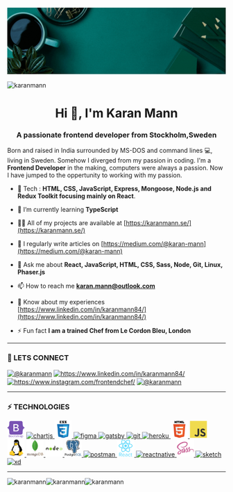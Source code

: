 ![Fun IMage](./images/myGif.gif)
<p align="left"> <img src="https://komarev.com/ghpvc/?username=karanmann&label=Profile%20views&color=0e75b6&style=flat" alt="karanmann" /> </p>

### <h1 align="center">Hi 👋, I'm Karan Mann</h1>
<h3 align="center">A passionate frontend developer from Stockholm,Sweden</h3>


Born and raised in India surrounded by MS-DOS and command lines 💻, living in Sweden. Somehow I diverged from my passion in coding. I'm a __Frontend Developer__ in the making, computers were always a passion. Now I have jumped to the oppertunity to working with my passion.	


 
 - 🔭 Tech : __HTML, CSS, JavaScript, Express, Mongoose, Node.js and Redux Toolkit focusing mainly on React__.	

- 🌱 I’m currently learning **TypeScript**

- 👨‍💻 All of my projects are available at [https://karanmann.se/](https://karanmann.se/)

- 📝 I regularly write articles on [https://medium.com/@karan-mann](https://medium.com/@karan-mann)

- 💬 Ask me about **React, JavaScript, HTML, CSS, Sass, Node, Git, Linux, Phaser.js**

- 📫 How to reach me **karan.mann@outlook.com**

- 📄 Know about my experiences [https://www.linkedin.com/in/karanmann84/](https://www.linkedin.com/in/karanmann84/)

- ⚡ Fun fact **I am a trained Chef from Le Cordon Bleu, London**


<hr>

 ###  🫶 LETS CONNECT
<p align="left">
<a href="https://codepen.io/@karanmann" target="blank"><img align="center" src="https://raw.githubusercontent.com/rahuldkjain/github-profile-readme-generator/master/src/images/icons/Social/codepen.svg" alt="@karanmann" height="30" width="40" /></a>
<a href="https://linkedin.com/in/https://www.linkedin.com/in/karanmann84/" target="blank"><img align="center" src="https://raw.githubusercontent.com/rahuldkjain/github-profile-readme-generator/master/src/images/icons/Social/linked-in-alt.svg" alt="https://www.linkedin.com/in/karanmann84/" height="30" width="40" /></a>
<a href="https://instagram.com/https://www.instagram.com/frontendchef/" target="blank"><img align="center" src="https://raw.githubusercontent.com/rahuldkjain/github-profile-readme-generator/master/src/images/icons/Social/instagram.svg" alt="https://www.instagram.com/frontendchef/" height="30" width="40" /></a>
<a href="https://medium.com/@karanmann" target="blank"><img align="center" src="https://raw.githubusercontent.com/rahuldkjain/github-profile-readme-generator/master/src/images/icons/Social/medium.svg" alt="@karanmann" height="30" width="40" /></a>
</p>
 
<hr>

 ### ⚡ TECHNOLOGIES
<p align="left'> <a href='https://getbootstrap.com" target="_blank" rel="noreferrer"> <img src="https://raw.githubusercontent.com/devicons/devicon/master/icons/bootstrap/bootstrap-plain-wordmark.svg" alt="bootstrap" width="40" height="40"/> </a><a href="https://www.chartjs.org" target="_blank" rel="noreferrer"> <img src="https://www.chartjs.org/media/logo-title.svg" alt="chartjs" width="40" height="40"/> </a> <a href="https://www.w3schools.com/css/" target="_blank" rel="noreferrer"> <img src="https://raw.githubusercontent.com/devicons/devicon/master/icons/css3/css3-original-wordmark.svg" alt="css3" width="40" height="40"/> </a><a href="https://www.figma.com/" target="_blank" rel="noreferrer"> <img src="https://www.vectorlogo.zone/logos/figma/figma-icon.svg" alt="figma" width="40" height="40"/> </a> <a href="https://www.gatsbyjs.com/" target="_blank" rel="noreferrer"> <img src="https://www.vectorlogo.zone/logos/gatsbyjs/gatsbyjs-icon.svg" alt="gatsby" width="40" height="40"/> </a> <a href="https://git-scm.com/" target="_blank" rel="noreferrer"> <img src="https://www.vectorlogo.zone/logos/git-scm/git-scm-icon.svg" alt="git" width="40" height="40"/> </a> <a href="https://heroku.com" target="_blank" rel="noreferrer"> <img src="https://www.vectorlogo.zone/logos/heroku/heroku-icon.svg" alt="heroku" width="40" height="40"/> </a> <a href="https://www.w3.org/html/" target="_blank" rel="noreferrer"> <img src="https://raw.githubusercontent.com/devicons/devicon/master/icons/html5/html5-original-wordmark.svg" alt="html5" width="40" height="40"/> </a> <a href="https://developer.mozilla.org/en-US/docs/Web/JavaScript" target="_blank" rel="noreferrer"> <img src="https://raw.githubusercontent.com/devicons/devicon/master/icons/javascript/javascript-original.svg" alt="javascript" width="40" height="40"/> </a> <a href="https://www.linux.org/" target="_blank" rel="noreferrer"> <img src="https://raw.githubusercontent.com/devicons/devicon/master/icons/linux/linux-original.svg" alt="linux" width="40" height="40"/> </a> <a href="https://www.mongodb.com/" target="_blank" rel="noreferrer"> <img src="https://raw.githubusercontent.com/devicons/devicon/master/icons/mongodb/mongodb-original-wordmark.svg" alt="mongodb" width="40" height="40"/> </a> <a href="https://nodejs.org" target="_blank" rel="noreferrer"> <img src="https://raw.githubusercontent.com/devicons/devicon/master/icons/nodejs/nodejs-original-wordmark.svg" alt="nodejs" width="40" height="40"/> </a> <a href="https://www.postgresql.org" target="_blank" rel="noreferrer"> <img src="https://raw.githubusercontent.com/devicons/devicon/master/icons/postgresql/postgresql-original-wordmark.svg" alt="postgresql" width="40" height="40"/> </a> <a href="https://postman.com" target="_blank" rel="noreferrer"> <img src="https://www.vectorlogo.zone/logos/getpostman/getpostman-icon.svg" alt="postman" width="40" height="40"/> </a> <a href="https://reactjs.org/" target="_blank" rel="noreferrer"> <img src="https://raw.githubusercontent.com/devicons/devicon/master/icons/react/react-original-wordmark.svg" alt="react" width="40" height="40"/> </a> <a href="https://reactnative.dev/" target="_blank" rel="noreferrer"> <img src="https://reactnative.dev/img/header_logo.svg" alt="reactnative" width="40" height="40"/> </a> <a href="https://sass-lang.com" target="_blank" rel="noreferrer"> <img src="https://raw.githubusercontent.com/devicons/devicon/master/icons/sass/sass-original.svg" alt="sass" width="40" height="40"/> </a> <a href="https://www.sketch.com/" target="_blank" rel="noreferrer"> <img src="https://www.vectorlogo.zone/logos/sketchapp/sketchapp-icon.svg" alt="sketch" width="40" height="40"/> </a> <a href="https://www.adobe.com/products/xd.html" target="_blank" rel="noreferrer"> <img src="https://cdn.worldvectorlogo.com/logos/adobe-xd.svg" alt="xd" width="40" height="40"/> </a> </p>


<hr>

  <p>
    <img align="left" src="https://github-readme-stats.vercel.app/api/top-langs/?username=karanmann&show_icons=true&theme=gotham" alt="karanmann" />
  </p>
   <p>
    <img align="left" src="https://github-readme-stats.vercel.app/api?username=karanmann&show_icons=true&theme=gotham" alt="karanmann" />
  </p>
  <p>
    <img align="left" src="https://github-readme-streak-stats.herokuapp.com/?user=karanmann&theme=gotham" alt="karanmann" />
  </p>

<!--**karanmann/karanmann** is a ✨ _special_ ✨ repository because its `README.md` (this file) appears on your GitHub profile.
